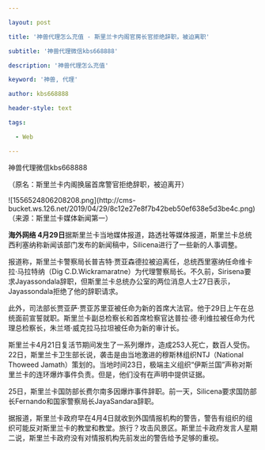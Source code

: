 ---
layout: post
title: '神兽代理怎么充值 - 斯里兰卡内阁官房长官拒绝辞职，被迫离职'
subtitle: '神兽代理微信kbs668888'
description: '神兽代理怎么充值'
keyword: '神兽, 代理'
author: kbs668888
header-style: text
tags:
  - Web
---
神兽代理微信kbs668888

（原名：斯里兰卡内阁换届首席警官拒绝辞职，被迫离开）

![1556524806208208.png](http://cms-
bucket.ws.126.net/2019/04/29/8c12e27e8f7b42beb50ef638e5d3be4c.png)（来源：斯里兰卡媒体新闻第一）

 **海外网络
4月29日**据斯里兰卡当地媒体报道，路透社等媒体报道，斯里兰卡总统西利塞纳称新闻该部门发布的新闻稿中，Silicena进行了一些新的人事调整。

报道称，斯里兰卡警察局长普吉特·贾亚森德拉被迫离任，总统西里塞纳任命维卡拉·马拉特纳（Dig
C.D.Wickramaratne）为代理警察局长。不久前，Sirisena要求Jayassondala辞职，但斯里兰卡总统办公室的两位消息人士27日表示，Jayassondala拒绝了他的辞职请求。

此外，司法部长贾亚萨·贾亚苏里亚被任命为新的首席大法官。他于29日上午在总统面前宣誓就职。斯里兰卡副总检察长和首席检察官达普拉·德·利维拉被任命为代理总检察长，朱兰塔·威克拉马拉坦被任命为新的审计长。

斯里兰卡4月21日复活节期间发生了一系列爆炸，造成253人死亡，数百人受伤。22日，斯里兰卡卫生部长说，袭击是由当地激进的穆斯林组织NTJ（National
Thoweed Jamath）策划的。当地时间23日，极端主义组织“伊斯兰国”声称对斯里兰卡的连环爆炸事件负责。但是，他们没有在声明中提供证据。

25日，斯里兰卡国防部长费尔南多因爆炸事件辞职。前一天，Silicena要求国防部长Fernando和国家警察局长JayaSandara辞职。

据报道，斯里兰卡政府早在4月4日就收到外国情报机构的警告，警告有组织的组织可能反对斯里兰卡的教堂和教堂。旅行？攻击风景区。斯里兰卡政府发言人星期二说，斯里兰卡政府没有对情报机构先前发出的警告给予足够的重视。

